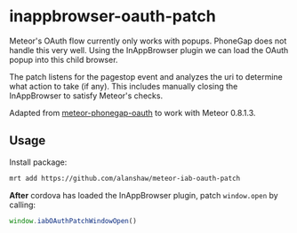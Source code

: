 # inappbrowser-oauth-patch

Meteor's OAuth flow currently only works with popups. PhoneGap does not handle this very well. Using the InAppBrowser plugin we can load the OAuth popup into this child browser.

The patch listens for the pagestop event and analyzes the uri to determine what action to take (if any). This includes manually closing the InAppBrowser to satisfy Meteor's checks.

Adapted from [meteor-phonegap-oauth](https://github.com/AdamBrodzinski/meteor-phonegap-oauth) to work with Meteor 0.8.1.3.

## Usage

Install package:

```sh
mrt add https://github.com/alanshaw/meteor-iab-oauth-patch
```

**After** cordova has loaded the InAppBrowser plugin, patch `window.open` by calling:  

```js
window.iabOAuthPatchWindowOpen()
```